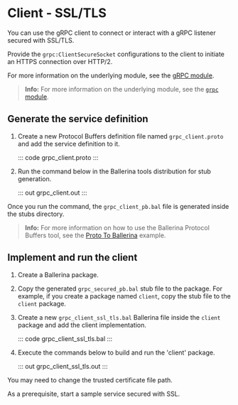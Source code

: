 # Client - SSL/TLS

You can use the gRPC client to connect or interact with a gRPC listener secured with SSL/TLS.

Provide the `grpc:ClientSecureSocket` configurations to the client to initiate an HTTPS connection over HTTP/2.

For more information on the underlying module, see the [gRPC module](https://lib.ballerina.io/ballerina/grpc/latest/).

>**Info:** For more information on the underlying module, see the [`grpc` module](https://lib.ballerina.io/ballerina/grpc/latest/).

## Generate the service definition

1. Create a new Protocol Buffers definition file named `grpc_client.proto` and add the service definition to it.

   ::: code grpc_client.proto :::

2. Run the command below in the Ballerina tools distribution for stub generation.

   ::: out grpc_client.out :::

Once you run the command, the `grpc_client_pb.bal` file is generated inside the stubs directory.

>**Info:** For more information on how to use the Ballerina Protocol Buffers tool, see the [Proto To Ballerina](https://ballerina.io/learn/by-example/proto-to-ballerina.html) example.

## Implement and run the client

1. Create a Ballerina package.

2. Copy the generated `grpc_secured_pb.bal` stub file to the package. For example, if you create a package named `client`, copy the stub file to the `client` package.

3. Create a new `grpc_client_ssl_tls.bal` Ballerina file inside the `client` package and add the client implementation.
   
   ::: code grpc_client_ssl_tls.bal :::

4. Execute the commands below to build and run the 'client' package.

   ::: out grpc_client_ssl_tls.out :::

You may need to change the trusted certificate file path.

As a prerequisite, start a sample service secured with SSL.

